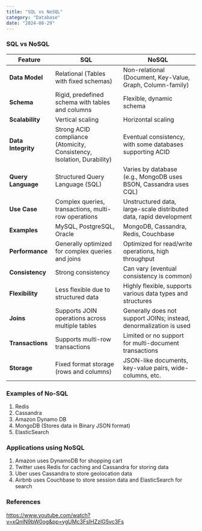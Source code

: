 ```yaml
---
title: "SQL vs NoSQL"
category: "Database"
date: "2024-08-29"
---
```

### SQL vs NoSQL

| **Feature**                 | **SQL**                                                                 | **NoSQL**                                                      |
|-----------------------------|-------------------------------------------------------------------------|----------------------------------------------------------------|
| **Data Model**              | Relational (Tables with fixed schemas)                                  | Non-relational (Document, Key-Value, Graph, Column-family)      |
| **Schema**                  | Rigid, predefined schema with tables and columns                        | Flexible, dynamic schema                                        |
| **Scalability**             | Vertical scaling             | Horizontal scaling  |
| **Data Integrity**          | Strong ACID compliance (Atomicity, Consistency, Isolation, Durability)  | Eventual consistency, with some databases supporting ACID       |
| **Query Language**          | Structured Query Language (SQL)                                         | Varies by database (e.g., MongoDB uses BSON, Cassandra uses CQL)|
| **Use Case**                | Complex queries, transactions, multi-row operations                     | Unstructured data, large-scale distributed data, rapid development|
| **Examples**                | MySQL, PostgreSQL, Oracle                                               | MongoDB, Cassandra, Redis, Couchbase                            |
| **Performance**             | Generally optimized for complex queries and joins                       | Optimized for read/write operations, high throughput            |
| **Consistency**             | Strong consistency                                                      | Can vary (eventual consistency is common)                       |
| **Flexibility**             | Less flexible due to structured data                                    | Highly flexible, supports various data types and structures     |
| **Joins**                   | Supports JOIN operations across multiple tables                         | Generally does not support JOINs; instead, denormalization is used|
| **Transactions**            | Supports multi-row transactions                                         | Limited or no support for multi-document transactions           |
| **Storage**                 | Fixed format storage (rows and columns)                                 | JSON-like documents, key-value pairs, wide-columns, etc.        |


### Examples of No-SQL
1. Redis
2. Cassandra
3. Amazon Dynamo DB
4. MongoDB (Stores data in Binary JSON format)
5. ElasticSearch

### Applications using NoSQL

1. Amazon uses DynamoDB for shopping cart
2. Twitter uses Redis for caching and Cassandra for storing data
3. Uber uses Cassandra to store geolocation data
4. Airbnb uses Couchbase to store session data and ElasticSearch for search

### References
https://www.youtube.com/watch?v=xQnIN9bW0og&pp=ygUMc3FsIHZzIG5vc3Fs
